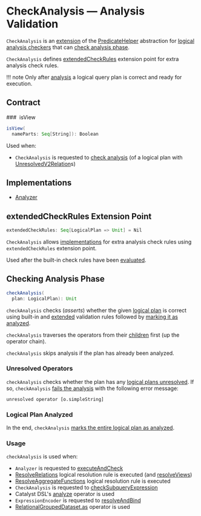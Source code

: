 # CheckAnalysis &mdash; Analysis Validation

`CheckAnalysis` is an [extension](#contract) of the [PredicateHelper](PredicateHelper.md) abstraction for [logical analysis checkers](#implementations) that can [check analysis phase](#checkAnalysis).

`CheckAnalysis` defines [extendedCheckRules](#extendedCheckRules) extension point for extra analysis check rules.

!!! note
    Only after [analysis](QueryExecution.md#analyzed) a logical query plan is correct and ready for execution.

## Contract

### <span id="isView"> isView

```scala
isView(
  nameParts: Seq[String]): Boolean
```

Used when:

* `CheckAnalysis` is requested to [check analysis](#checkAnalysis) (of a logical plan with [UnresolvedV2Relation](logical-operators/UnresolvedV2Relation.md)s)

## Implementations

* [Analyzer](Analyzer.md)

## <span id="extendedCheckRules"> extendedCheckRules Extension Point

```scala
extendedCheckRules: Seq[LogicalPlan => Unit] = Nil
```

`CheckAnalysis` allows [implementations](#implementations) for extra analysis check rules using `extendedCheckRules` extension point.

Used after the built-in check rules have been [evaluated](#checkAnalysis).

## <span id="checkAnalysis"> Checking Analysis Phase

```scala
checkAnalysis(
  plan: LogicalPlan): Unit
```

`checkAnalysis` checks (_asserts_) whether the given [logical plan](logical-operators/LogicalPlan.md) is correct using built-in and [extended](#extendedCheckRules) validation rules followed by [marking it as analyzed](logical-operators/LogicalPlan.md#setAnalyzed).

`checkAnalysis` traverses the operators from their [children](catalyst/TreeNode.md#children) first (up the operator chain).

`checkAnalysis` skips analysis if the plan has already been analyzed.

### <span id="checkAnalysis-unresolved"> Unresolved Operators

`checkAnalysis` checks whether the plan has any [logical plans unresolved](logical-operators/LogicalPlan.md#resolved). If so, `checkAnalysis` [fails the analysis](#failAnalysis) with the following error message:

```text
unresolved operator [o.simpleString]
```

### <span id="checkAnalysis-setAnalyzed"> Logical Plan Analyzed

In the end, `checkAnalysis` [marks the entire logical plan as analyzed](logical-operators/LogicalPlan.md#setAnalyzed).

### <span id="checkAnalysis-usage"> Usage

`checkAnalysis` is used when:

* `Analyzer` is requested to [executeAndCheck](Analyzer.md#executeAndCheck)
* [ResolveRelations](logical-analysis-rules/ResolveRelations.md) logical resolution rule is executed (and [resolveViews](logical-analysis-rules/ResolveRelations.md#resolveViews))
* [ResolveAggregateFunctions](logical-analysis-rules/ResolveAggregateFunctions.md) logical resolution rule is executed
* `CheckAnalysis` is requested to [checkSubqueryExpression](#checkSubqueryExpression)
* Catalyst DSL's [analyze](catalyst-dsl/DslLogicalPlan.md#analyze) operator is used
* `ExpressionEncoder` is requested to [resolveAndBind](ExpressionEncoder.md#resolveAndBind)
* [RelationalGroupedDataset.as](RelationalGroupedDataset.md#as) operator is used

